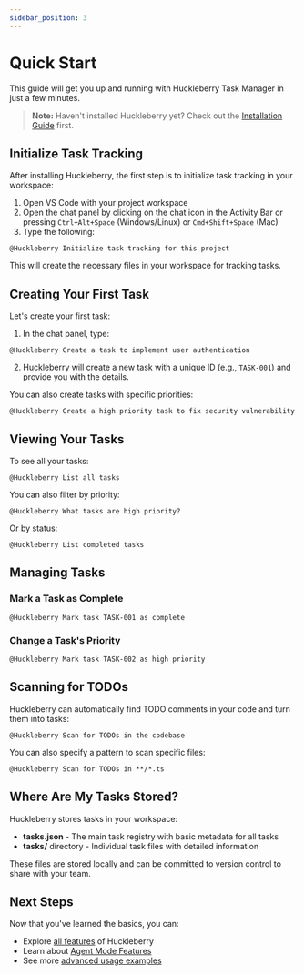```yaml
---
sidebar_position: 3
---
```


# Quick Start

This guide will get you up and running with Huckleberry Task Manager in just a few minutes.

> **Note:** Haven't installed Huckleberry yet? Check out the [Installation Guide](./installation.md) first.

## Initialize Task Tracking

After installing Huckleberry, the first step is to initialize task tracking in your workspace:

1. Open VS Code with your project workspace
2. Open the chat panel by clicking on the chat icon in the Activity Bar or pressing `Ctrl+Alt+Space` (Windows/Linux) or `Cmd+Shift+Space` (Mac)
3. Type the following:

```
@Huckleberry Initialize task tracking for this project
```

This will create the necessary files in your workspace for tracking tasks.

## Creating Your First Task

Let's create your first task:

1. In the chat panel, type:

```
@Huckleberry Create a task to implement user authentication
```

2. Huckleberry will create a new task with a unique ID (e.g., `TASK-001`) and provide you with the details.

You can also create tasks with specific priorities:

```
@Huckleberry Create a high priority task to fix security vulnerability
```

## Viewing Your Tasks

To see all your tasks:

```
@Huckleberry List all tasks
```

You can also filter by priority:

```
@Huckleberry What tasks are high priority?
```

Or by status:

```
@Huckleberry List completed tasks
```

## Managing Tasks

### Mark a Task as Complete

```
@Huckleberry Mark task TASK-001 as complete
```

### Change a Task's Priority

```
@Huckleberry Mark task TASK-002 as high priority
```

## Scanning for TODOs

Huckleberry can automatically find TODO comments in your code and turn them into tasks:

```
@Huckleberry Scan for TODOs in the codebase
```

You can also specify a pattern to scan specific files:

```
@Huckleberry Scan for TODOs in **/*.ts
```

## Where Are My Tasks Stored?

Huckleberry stores tasks in your workspace:

- **tasks.json** - The main task registry with basic metadata for all tasks
- **tasks/** directory - Individual task files with detailed information

These files are stored locally and can be committed to version control to share with your team.

## Next Steps

Now that you've learned the basics, you can:

- Explore [all features](./features.md) of Huckleberry
- Learn about [Agent Mode Features](./language-model-tools.md)
- See more [advanced usage examples](./usage.md)